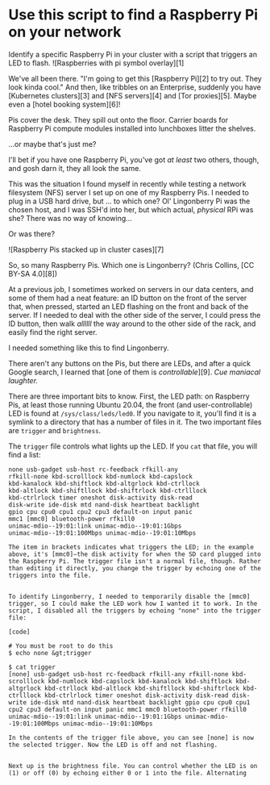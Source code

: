 [#]: collector: (lujun9972)
[#]: translator: ()
[#]: reviewer: ( )
[#]: publisher: ( )
[#]: url: ( )
[#]: subject: (Use this script to find a Raspberry Pi on your network)
[#]: via: (https://opensource.com/article/20/6/find-raspberry-pi)
[#]: author: (Chris Collins https://opensource.com/users/clcollins)

Use this script to find a Raspberry Pi on your network
======
Identify a specific Raspberry Pi in your cluster with a script that
triggers an LED to flash.
![Raspberries with pi symbol overlay][1]

We've all been there. "I'm going to get this [Raspberry Pi][2] to try out. They look kinda cool." And then, like tribbles on an Enterprise, suddenly you have [Kubernetes clusters][3] and [NFS servers][4] and [Tor proxies][5]. Maybe even a [hotel booking system][6]!

Pis cover the desk. They spill out onto the floor. Carrier boards for Raspberry Pi compute modules installed into lunchboxes litter the shelves.

…or maybe that's just me?

I'll bet if you have one Raspberry Pi, you've got _at least_ two others, though, and gosh darn it, they all look the same.

This was the situation I found myself in recently while testing a network filesystem (NFS) server I set up on one of my Raspberry Pis. I needed to plug in a USB hard drive, but … to which one? Ol' Lingonberry Pi was the chosen host, and I was SSH'd into her, but which actual, _physical_ RPi was she? There was no way of knowing…

Or was there?

![Raspberry Pis stacked up in cluster cases][7]

So, so many Raspberry Pis. Which one is Lingonberry? (Chris Collins, [CC BY-SA 4.0][8])

At a previous job, I sometimes worked on servers in our data centers, and some of them had a neat feature: an ID button on the front of the server that, when pressed, started an LED flashing on the front and back of the server. If I needed to deal with the other side of the server, I could press the ID button, then walk _allllll_ the way around to the other side of the rack, and easily find the right server.

I needed something like this to find Lingonberry.

There aren't any buttons on the Pis, but there are LEDs, and after a quick Google search, I learned that [one of them is _controllable_][9]. _Cue maniacal laughter._

There are three important bits to know. First, the LED path: on Raspberry Pis, at least those running Ubuntu 20.04, the front (and user-controllable) LED is found at `/sys/class/leds/led0`. If you navigate to it, you'll find it is a symlink to a directory that has a number of files in it. The two important files are `trigger` and `brightness`.

The `trigger` file controls what lights up the LED. If you `cat` that file, you will find a list:

```
none usb-gadget usb-host rc-feedback rfkill-any
rfkill-none kbd-scrolllock kbd-numlock kbd-capslock
kbd-kanalock kbd-shiftlock kbd-altgrlock kbd-ctrllock
kbd-altlock kbd-shiftllock kbd-shiftrlock kbd-ctrlllock
kbd-ctrlrlock timer oneshot disk-activity disk-read
disk-write ide-disk mtd nand-disk heartbeat backlight
gpio cpu cpu0 cpu1 cpu2 cpu3 default-on input panic
mmc1 [mmc0] bluetooth-power rfkill0
unimac-mdio--19:01:link unimac-mdio--19:01:1Gbps
unimac-mdio--19:01:100Mbps unimac-mdio--19:01:10Mbps
```


    The item in brackets indicates what triggers the LED; in the example above, it's [mmc0]—the disk activity for when the SD card plugged into the Raspberry Pi. The trigger file isn't a normal file, though. Rather than editing it directly, you change the trigger by echoing one of the triggers into the file.


    To identify Lingonberry, I needed to temporarily disable the [mmc0] trigger, so I could make the LED work how I wanted it to work. In the script, I disabled all the triggers by echoing "none" into the trigger file:

    [code]

```
# You must be root to do this
$ echo none &gt;trigger

$ cat trigger
[none] usb-gadget usb-host rc-feedback rfkill-any rfkill-none kbd-scrolllock kbd-numlock kbd-capslock kbd-kanalock kbd-shiftlock kbd-altgrlock kbd-ctrllock kbd-altlock kbd-shiftllock kbd-shiftrlock kbd-ctrlllock kbd-ctrlrlock timer oneshot disk-activity disk-read disk-write ide-disk mtd nand-disk heartbeat backlight gpio cpu cpu0 cpu1 cpu2 cpu3 default-on input panic mmc1 mmc0 bluetooth-power rfkill0 unimac-mdio--19:01:link unimac-mdio--19:01:1Gbps unimac-mdio--19:01:100Mbps unimac-mdio--19:01:10Mbps
```

    
```
In the contents of the trigger file above, you can see [none] is now the selected trigger. Now the LED is off and not flashing.


Next up is the brightness file. You can control whether the LED is on (1) or off (0) by echoing either 0 or 1 into the file. Alternating 
